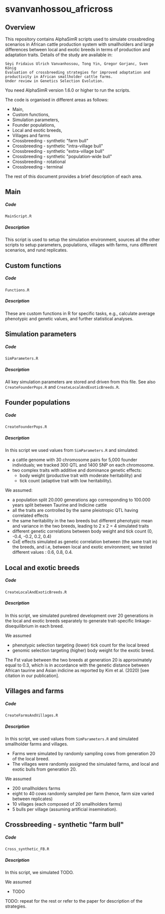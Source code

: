 # svanvanhossou_africross

## Overview

This repository contains AlphaSimR scripts used to simulate crossbreding scenarios
in African cattle production system with smallholders and large differences between
local and exotic breeds in terms of production and adaptation traits. Details of
the study are available in:

    Sèyi Fridaius Ulrich Vanvanhossou, Tong Yin, Gregor Gorjanc, Sven König
    Evaluation of crossbreeding strategies for improved adaptation and productivity in African smallholder cattle farms.
    Under review in Genetics Selection Evolution.

You need AlphaSimR version 1.6.0 or higher to run the scripts.

The code is organised in different areas as follows:
- Main,
- Custom functions,
- Simulation parameters,
- Founder populations,
- Local and exotic breeds,
- Villages and farms
- Crossbreeding - synthetic "farm bull"
- Crossbreeding - synthetic "intra-village bull"
- Crossbreeding - synthetic "extra-village bull"
- Crossbreeding - synthetic "population-wide bull"
- Crossbreeding - rotational
- Crossbreeding - terminal

The rest of this document provides a brief description of each area.

## Main

##### Code

    MainScript.R

##### Description

This script is used to setup the simulation environment, sources all the other
scripts to setup parameters, populations, villages with farms, runs different
scenarios, and rund replicates.

## Custom functions

##### Code

    Functions.R

##### Description

These are custom functions in R for specific tasks, e.g., calculate average
phenotypic and genetic values, and further statistical analyses.

## Simulation parameters

##### Code

    SimParameters.R

##### Description

All key simulation parameters are stored and driven from this file. See also
`CreateFounderPops.R` and `CreateLocalAndExoticBreeds.R`.

## Founder populations
  
##### Code

    CreateFounderPops.R

##### Description

In this script we used values from `SimParameters.R` and simulated:
- a cattle genome with 30 chromosome pairs for 5,000 founder individuals;
  we tracked 300 QTL and 1400 SNP on each chromosome.
- two complex traits with additive and dominance genetic effects:
  - body weight (productive trait with moderate heritability) and
  - tick count (adaptive trait with low heritability).

We assumed: 
- a population split 20.000 generations ago corresponding to 100.000 years split
  between Taurine and Indicine cattle
- all the traits are controlled by the same pleiotropic QTL having correlated effects
- the same heritability in the two breeds but different phenotypic mean and variance
  in the two breeds, leading to 2 x 2 = 4 simulated traits
- different genetic correlations between body weight and tick count (0, -0.4, -0.2, 0.2, 0.4)
- GxE effects simulated as genetic correlation between (the same trait in) the breeds, and
  i.e, between local and exotic environment; we tested different values : 0.6, 0.8, 0.4.

## Local and exotic breeds

##### Code

    CreateLocalAndExoticBreeds.R

##### Description

In this script, we simulated purebred development over 20 generations in the
local and exotic breeds separately to generate trait-specific linkage-disequilibrium
in each breed.

We assumed 
- phenotypic selection targeting (lower) tick count for the local breed
- genomic selection targeting (higher) body weight for the exotic breed.

The Fst value between the two breeds at generation 20 is approximately equal to
0.3, which is in accordance with the genetic distance between African taurine and
Asian indicine as reported by Kim et al. (2020) [see citation in our publication].

## Villages and farms

##### Code

    CreateFarmsAndVillages.R

##### Description

In this script, we used values from `SimParameters.R` and simulated smallholder farms and villages. 
- Farms were simulated by randomly sampling cows from generation 20 of the local breed. 
- The villages were randomly assigned the simulated farms, and local and exotic bulls from generation 20.

We assumed 
- 200 smallholders farms
- eight to 40 cows randomly sampled per farm (hence, farm size varied between replicates)
- 10 villages (each composed of 20 smallholders farms)
- 5 bulls per village (assuming artificial insemination).

## Crossbreeding - synthetic "farm bull"

##### Code

    Cross_synthetic_FB.R

##### Description

In this script, we simulated TODO.

We assumed 
- TODO

TODO: repeat for the rest or refer to the paper for description of the strategies.
